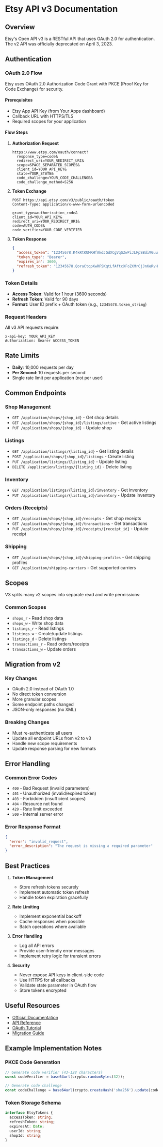 # Etsy API v3 Documentation

## Overview

Etsy's Open API v3 is a RESTful API that uses OAuth 2.0 for authentication. The v2 API was officially deprecated on April 3, 2023.

## Authentication

### OAuth 2.0 Flow

Etsy uses OAuth 2.0 Authorization Code Grant with PKCE (Proof Key for Code Exchange) for security.

#### Prerequisites
- Etsy App API Key (from Your Apps dashboard)
- Callback URL with HTTPS/TLS
- Required scopes for your application

#### Flow Steps

1. **Authorization Request**
   ```
   https://www.etsy.com/oauth/connect?
     response_type=code&
     redirect_uri=YOUR_REDIRECT_URI&
     scope=SPACE_SEPARATED_SCOPES&
     client_id=YOUR_API_KEY&
     state=YOUR_STATE&
     code_challenge=YOUR_CODE_CHALLENGE&
     code_challenge_method=S256
   ```

2. **Token Exchange**
   ```
   POST https://api.etsy.com/v3/public/oauth/token
   Content-Type: application/x-www-form-urlencoded
   
   grant_type=authorization_code&
   client_id=YOUR_API_KEY&
   redirect_uri=YOUR_REDIRECT_URI&
   code=AUTH_CODE&
   code_verifier=YOUR_CODE_VERIFIER
   ```

3. **Token Response**
   ```json
   {
     "access_token": "12345678.K4kRtKUMRHfAkdJGdXCgVqSZwPiJLFpSBdiVGuuYgUjRVmAhM",
     "token_type": "Bearer",
     "expires_in": 3600,
     "refresh_token": "12345678.QoraCtqpXwRFSKqtLfAftcXFoZXMrCjJnKeRvHiAZyXPkLwDE"
   }
   ```

### Token Details
- **Access Token**: Valid for 1 hour (3600 seconds)
- **Refresh Token**: Valid for 90 days
- **Format**: User ID prefix + OAuth token (e.g., `12345678.token_string`)

### Request Headers
All v3 API requests require:
```
x-api-key: YOUR_API_KEY
Authorization: Bearer ACCESS_TOKEN
```

## Rate Limits

- **Daily**: 10,000 requests per day
- **Per Second**: 10 requests per second
- Single rate limit per application (not per user)

## Common Endpoints

### Shop Management
- `GET /application/shops/{shop_id}` - Get shop details
- `GET /application/shops/{shop_id}/listings/active` - Get active listings
- `PUT /application/shops/{shop_id}` - Update shop

### Listings
- `GET /application/listings/{listing_id}` - Get listing details
- `POST /application/shops/{shop_id}/listings` - Create listing
- `PUT /application/listings/{listing_id}` - Update listing
- `DELETE /application/listings/{listing_id}` - Delete listing

### Inventory
- `GET /application/listings/{listing_id}/inventory` - Get inventory
- `PUT /application/listings/{listing_id}/inventory` - Update inventory

### Orders (Receipts)
- `GET /application/shops/{shop_id}/receipts` - Get shop receipts
- `GET /application/shops/{shop_id}/transactions` - Get transactions
- `PUT /application/shops/{shop_id}/receipts/{receipt_id}` - Update receipt

### Shipping
- `GET /application/shops/{shop_id}/shipping-profiles` - Get shipping profiles
- `GET /application/shipping-carriers` - Get supported carriers

## Scopes

V3 splits many v2 scopes into separate read and write permissions:

### Common Scopes
- `shops_r` - Read shop data
- `shops_w` - Write shop data
- `listings_r` - Read listings
- `listings_w` - Create/update listings
- `listings_d` - Delete listings
- `transactions_r` - Read orders/receipts
- `transactions_w` - Update orders

## Migration from v2

### Key Changes
- OAuth 2.0 instead of OAuth 1.0
- No direct token conversion
- More granular scopes
- Some endpoint paths changed
- JSON-only responses (no XML)

### Breaking Changes
- Must re-authenticate all users
- Update all endpoint URLs from v2 to v3
- Handle new scope requirements
- Update response parsing for new formats

## Error Handling

### Common Error Codes
- `400` - Bad Request (invalid parameters)
- `401` - Unauthorized (invalid/expired token)
- `403` - Forbidden (insufficient scopes)
- `404` - Resource not found
- `429` - Rate limit exceeded
- `500` - Internal server error

### Error Response Format
```json
{
  "error": "invalid_request",
  "error_description": "The request is missing a required parameter"
}
```

## Best Practices

1. **Token Management**
   - Store refresh tokens securely
   - Implement automatic token refresh
   - Handle token expiration gracefully

2. **Rate Limiting**
   - Implement exponential backoff
   - Cache responses when possible
   - Batch operations where available

3. **Error Handling**
   - Log all API errors
   - Provide user-friendly error messages
   - Implement retry logic for transient errors

4. **Security**
   - Never expose API keys in client-side code
   - Use HTTPS for all callbacks
   - Validate state parameter in OAuth flow
   - Store tokens encrypted

## Useful Resources

- [Official Documentation](https://developer.etsy.com/documentation/)
- [API Reference](https://developer.etsy.com/documentation/reference/)
- [OAuth Tutorial](https://developers.etsy.com/documentation/tutorials/quickstart/)
- [Migration Guide](https://developer.etsy.com/documentation/migration/)

## Example Implementation Notes

### PKCE Code Generation
```typescript
// Generate code verifier (43-128 characters)
const codeVerifier = base64url(crypto.randomBytes(32));

// Generate code challenge
const codeChallenge = base64url(crypto.createHash('sha256').update(codeVerifier).digest());
```

### Token Storage Schema
```typescript
interface EtsyTokens {
  accessToken: string;
  refreshToken: string;
  expiresAt: Date;
  userId: string;
  shopId: string;
}
```